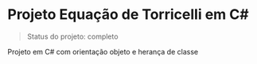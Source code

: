<h1>Projeto Equação de Torricelli em C#</h1>

> Status do projeto: completo

Projeto em C# com orientação objeto e herança de classe
